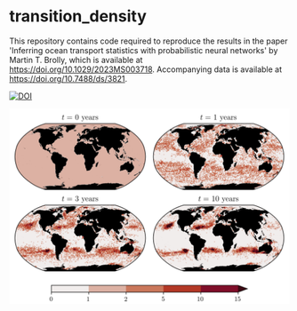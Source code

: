 # transition_density
This repository contains code required to reproduce the results in the paper 'Inferring ocean transport statistics with probabilistic neural networks' by Martin T. Brolly, which is available at https://doi.org/10.1029/2023MS003718.
Accompanying data is available at https://doi.org/10.7488/ds/3821.

[![DOI](https://zenodo.org/badge/605058273.svg)](https://zenodo.org/badge/latestdoi/605058273)

![drifter evolution](hists.png)
